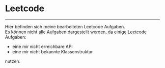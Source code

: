 # Leetcode


---
Hier befinden sich meine bearbeiteten Leetcode Aufgaben. <br>
Es können nicht alle Aufgaben dargestellt werden, da einige Leetcode Aufgaben: 
* eine mir nicht erreichbare API 
* eine mir nicht bekannte Klassenstruktur 

nutzen.
